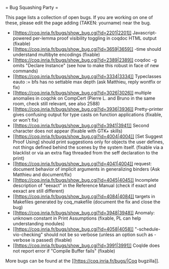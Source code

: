 = Bug Squashing Party =

This page lists a collection of open bugs.  If you are working on one of these, please edit the page adding (TAKEN: yourname) near the bug.

 * [[https://coq.inria.fr/bugs/show_bug.cgi?id=2201|2201]]  Javascript-powered per-lemma proof visibility toggling in coqdoc HTML output (fixable)
 * [[https://coq.inria.fr/bugs/show_bug.cgi?id=3659|3659]]   -time should understand multibyte encodings (fixable)
 * [[https://coq.inria.fr/bugs/show_bug.cgi?id=2389|2389]]  coqdoc -g omits "Declare Instance" (see how to make this robust in face of new commands)
 * [[https://coq.inria.fr/bugs/show_bug.cgi?id=3334|3334]]  Typeclasses eauto := bfs has no settable max depth (ask Matthieu, reply wontfix or fix)
 * [[https://coq.inria.fr/bugs/show_bug.cgi?id=3026|3026]]  multiple anomalies in coqchk on CompCert (Pierre L. and Bruno in the same room, check still relevant, see also 2588)
 * [[https://coq.inria.fr/bugs/show_bug.cgi?id=3936|3936]]  Pretty-printer gives confusing output for type casts on function applications (fixable, or won't fix)
 * [[https://coq.inria.fr/bugs/show_bug.cgi?id=3941|3941]]  Second character does not appear (fixable with GTK+ skills)
 * [[https://coq.inria.fr/bugs/show_bug.cgi?id=4004|4004]]  [Set Suggest Proof Using] should print suggestions only for objects the user defines, not things defined behind the scenes by the system itself.  (fixable via a blacklist or via an extra flag threaded from the seff declaration to the print)
 * [[https://coq.inria.fr/bugs/show_bug.cgi?id=4041|4004]]  request: document behavior of implicit arguments in generalizing binders (Ask Matthieu and document/fix)
 * [[https://coq.inria.fr/bugs/show_bug.cgi?id=4045|4045]]  Incomplete description of "eexact" in the Reference Manual (check if exact and eexact are still different)
 * [[https://coq.inria.fr/bugs/show_bug.cgi?id=4084|4084]]  targets in Makefiles generated by coq_makefile (document the fix and close the bug)
 * [[https://coq.inria.fr/bugs/show_bug.cgi?id=3948|3948]]  Anomaly: unknown constant in Print Assumptions (fixable, PL can help understanding modules)
 * [[https://coq.inria.fr/bugs/show_bug.cgi?id=4058|4058]]  "-schedule-vio-checking" should not be so verbose (unless an option such as -verbose is passed) (fixable)
 * [[https://coq.inria.fr/bugs/show_bug.cgi?id=3991|3991]]  CoqIde does not report error if "Compile Buffer fails" (fixable)

More bugs can be found at the [[https://coq.inria.fr/bugs/|Coq bugzilla]].

 
